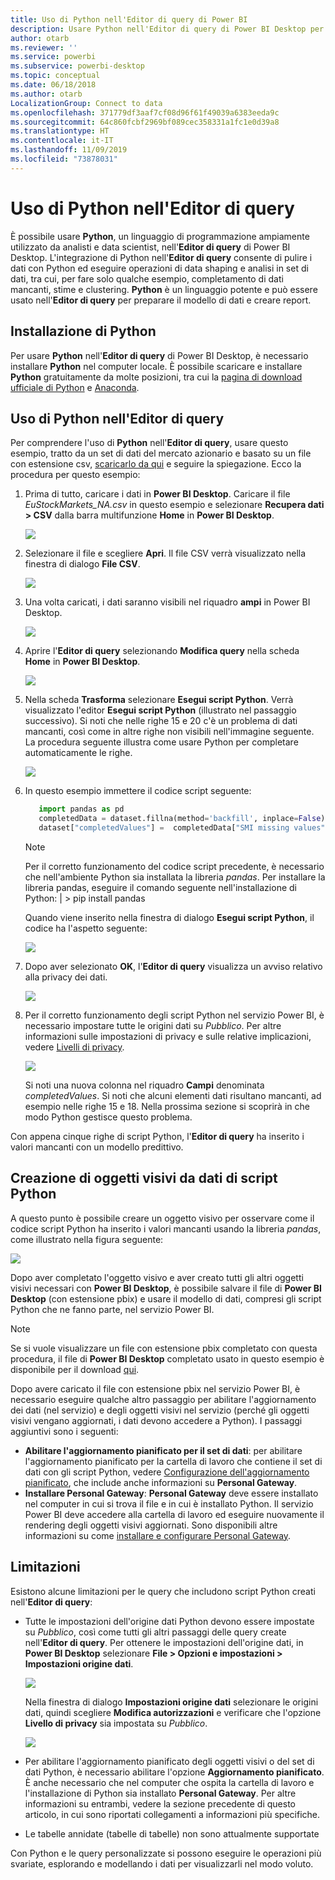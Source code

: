 ```yaml
---
title: Uso di Python nell'Editor di query di Power BI
description: Usare Python nell'Editor di query di Power BI Desktop per l'analisi avanzata
author: otarb
ms.reviewer: ''
ms.service: powerbi
ms.subservice: powerbi-desktop
ms.topic: conceptual
ms.date: 06/18/2018
ms.author: otarb
LocalizationGroup: Connect to data
ms.openlocfilehash: 371779df3aaf7cf08d96f61f49039a6383eeda9c
ms.sourcegitcommit: 64c860fcbf2969bf089cec358331a1fc1e0d39a8
ms.translationtype: HT
ms.contentlocale: it-IT
ms.lasthandoff: 11/09/2019
ms.locfileid: "73878031"
---
```

# <a name="using-python-in-query-editor"></a>Uso di Python nell'Editor di query
È possibile usare **Python**, un linguaggio di programmazione ampiamente utilizzato da analisti e data scientist, nell'**Editor di query** di Power BI Desktop. L'integrazione di Python nell'**Editor di query** consente di pulire i dati con Python ed eseguire operazioni di data shaping e analisi in set di dati, tra cui, per fare solo qualche esempio, completamento di dati mancanti, stime e clustering. **Python** è un linguaggio potente e può essere usato nell'**Editor di query** per preparare il modello di dati e creare report.

## <a name="installing-python"></a>Installazione di Python
Per usare **Python** nell'**Editor di query** di Power BI Desktop, è necessario installare **Python** nel computer locale. È possibile scaricare e installare **Python** gratuitamente da molte posizioni, tra cui la [pagina di download ufficiale di Python](https://www.python.org/) e [Anaconda](https://anaconda.org/anaconda/python/).

## <a name="using-python-in-query-editor"></a>Uso di Python nell'Editor di query
Per comprendere l'uso di **Python** nell'**Editor di query**, usare questo esempio, tratto da un set di dati del mercato azionario e basato su un file con estensione csv, [scaricarlo da qui](https://download.microsoft.com/download/F/8/A/F8AA9DC9-8545-4AAE-9305-27AD1D01DC03/EuStockMarkets_NA.csv) e seguire la spiegazione. Ecco la procedura per questo esempio:

1. Prima di tutto, caricare i dati in **Power BI Desktop**. Caricare il file *EuStockMarkets_NA.csv* in questo esempio e selezionare **Recupera dati > CSV** dalla barra multifunzione **Home** in **Power BI Desktop**.
   
   ![](media/desktop-python-in-query-editor/python-in-query-editor-1.png)
2. Selezionare il file e scegliere **Apri**. Il file CSV verrà visualizzato nella finestra di dialogo **File CSV**.
   
   ![](media/desktop-python-in-query-editor/python-in-query-editor-2.png)
3. Una volta caricati, i dati saranno visibili nel riquadro **ampi** in Power BI Desktop.
   
   ![](media/desktop-python-in-query-editor/python-in-query-editor-3.png)
4. Aprire l'**Editor di query** selezionando **Modifica query** nella scheda **Home** in **Power BI Desktop**.
   
   ![](media/desktop-python-in-query-editor/python-in-query-editor-4.png)
5. Nella scheda **Trasforma** selezionare **Esegui script Python**. Verrà visualizzato l'editor **Esegui script Python** (illustrato nel passaggio successivo). Si noti che nelle righe 15 e 20 c'è un problema di dati mancanti, così come in altre righe non visibili nell'immagine seguente. La procedura seguente illustra come usare Python per completare automaticamente le righe.
   
   ![](media/desktop-python-in-query-editor/python-in-query-editor-5.png)
6. In questo esempio immettere il codice script seguente:
   
    ```python
       import pandas as pd
       completedData = dataset.fillna(method='backfill', inplace=False)
       dataset["completedValues"] =  completedData["SMI missing values"]
   ```

   > [!NOTE]
   > Per il corretto funzionamento del codice script precedente, è necessario che nell'ambiente Python sia installata la libreria *pandas*. Per installare la libreria pandas, eseguire il comando seguente nell'installazione di Python: |      > pip install pandas
   > 
   > 
   
   Quando viene inserito nella finestra di dialogo **Esegui script Python**, il codice ha l'aspetto seguente:
   
   ![](media/desktop-python-in-query-editor/python-in-query-editor-5b.png)
7. Dopo aver selezionato **OK**, l'**Editor di query** visualizza un avviso relativo alla privacy dei dati.
   
   ![](media/desktop-python-in-query-editor/python-in-query-editor-6.png)
8. Per il corretto funzionamento degli script Python nel servizio Power BI, è necessario impostare tutte le origini dati su *Pubblico*. Per altre informazioni sulle impostazioni di privacy e sulle relative implicazioni, vedere [Livelli di privacy](desktop-privacy-levels.md).
   
   ![](media/desktop-python-in-query-editor/python-in-query-editor-7.png)
   
   Si noti una nuova colonna nel riquadro **Campi** denominata *completedValues*. Si noti che alcuni elementi dati risultano mancanti, ad esempio nelle righe 15 e 18. Nella prossima sezione si scoprirà in che modo Python gestisce questo problema.
   

Con appena cinque righe di script Python, l'**Editor di query** ha inserito i valori mancanti con un modello predittivo.

## <a name="creating-visuals-from-python-script-data"></a>Creazione di oggetti visivi da dati di script Python
A questo punto è possibile creare un oggetto visivo per osservare come il codice script Python ha inserito i valori mancanti usando la libreria *pandas*, come illustrato nella figura seguente:

![](media/desktop-python-in-query-editor/python-in-query-editor-8.png)

Dopo aver completato l'oggetto visivo e aver creato tutti gli altri oggetti visivi necessari con **Power BI Desktop**, è possibile salvare il file di **Power BI Desktop** (con estensione pbix) e usare il modello di dati, compresi gli script Python che ne fanno parte, nel servizio Power BI.

> [!NOTE]
> Se si vuole visualizzare un file con estensione pbix completato con questa procedura, il file di **Power BI Desktop** completato usato in questo esempio è disponibile per il download [qui](https://download.microsoft.com/download/A/B/C/ABCF5589-B88F-49D4-ADEB-4A623589FC09/Complete%20Values%20with%20Python%20in%20PQ.pbix).

Dopo avere caricato il file con estensione pbix nel servizio Power BI, è necessario eseguire qualche altro passaggio per abilitare l'aggiornamento dei dati (nel servizio) e degli oggetti visivi nel servizio (perché gli oggetti visivi vengano aggiornati, i dati devono accedere a Python). I passaggi aggiuntivi sono i seguenti:

* **Abilitare l'aggiornamento pianificato per il set di dati**: per abilitare l'aggiornamento pianificato per la cartella di lavoro che contiene il set di dati con gli script Python, vedere [Configurazione dell'aggiornamento pianificato](refresh-scheduled-refresh.md), che include anche informazioni su **Personal Gateway**.
* **Installare Personal Gateway**: **Personal Gateway** deve essere installato nel computer in cui si trova il file e in cui è installato Python. Il servizio Power BI deve accedere alla cartella di lavoro ed eseguire nuovamente il rendering degli oggetti visivi aggiornati. Sono disponibili altre informazioni su come [installare e configurare Personal Gateway](personal-gateway.md).

## <a name="limitations"></a>Limitazioni
Esistono alcune limitazioni per le query che includono script Python creati nell'**Editor di query**:

* Tutte le impostazioni dell'origine dati Python devono essere impostate su *Pubblico*, così come tutti gli altri passaggi delle query create nell'**Editor di query**. Per ottenere le impostazioni dell'origine dati, in **Power BI Desktop** selezionare **File > Opzioni e impostazioni > Impostazioni origine dati**.
  
  ![](media/desktop-python-in-query-editor/python-in-query-editor-9.png)
  
  Nella finestra di dialogo **Impostazioni origine dati** selezionare le origini dati, quindi scegliere **Modifica autorizzazioni** e verificare che l'opzione **Livello di privacy** sia impostata su *Pubblico*.
  
  ![](media/desktop-python-in-query-editor/python-in-query-editor-10.png)    
* Per abilitare l'aggiornamento pianificato degli oggetti visivi o del set di dati Python, è necessario abilitare l'opzione **Aggiornamento pianificato**. È anche necessario che nel computer che ospita la cartella di lavoro e l'installazione di Python sia installato **Personal Gateway**. Per altre informazioni su entrambi, vedere la sezione precedente di questo articolo, in cui sono riportati collegamenti a informazioni più specifiche.
* Le tabelle annidate (tabelle di tabelle) non sono attualmente supportate 

Con Python e le query personalizzate si possono eseguire le operazioni più svariate, esplorando e modellando i dati per visualizzarli nel modo voluto.

